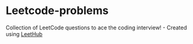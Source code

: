 # Leetcode-problems
Collection of LeetCode questions to ace the coding interview! - Created using [LeetHub](https://github.com/QasimWani/LeetHub)
